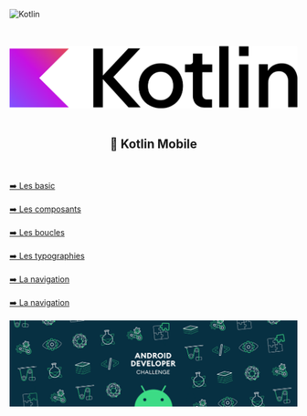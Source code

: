 ![Kotlin](https://img.shields.io/badge/kotlin-%237F52FF.svg?style=for-the-badge&logo=kotlin&logoColor=white)


<div align="center">
        <br><br>
        <img src="base/Android_logo_2019.png">
        <br><br>
        <h2>📲 Kotlin Mobile </h2>
</div><br>

<br>

<div align="left">
    <a href="https://github.com/Mika73100/Kotlin/blob/main/basic/README.md">➡️ Les basic </a>
</div>

<br>

<div align="left">
    <a href="https://github.com/Mika73100/Kotlin/blob/main/composants/README.md">➡️ Les composants</a>
</div>

<br>

<div align="left">
    <a href="https://github.com/Mika73100/Kotlin/blob/main/boucle/README.md">➡️ Les boucles</a>
</div>

<br>

<div align="left">
    <a href="https://github.com/Mika73100/Kotlin/blob/main/lestypo/README.md">➡️ Les typographies</a>
</div>

<br>

<div align="left">
    <a href="https://github.com/Mika73100/Kotlin/blob/main/navigationbar/README.md">➡️ La navigation</a>
</div>

<br>

<div align="left">
    <a href="https://github.com/Mika73100/Kotlin/blob/main/navigationbar/README.md">➡️ La navigation</a>
</div>

<br>

<div align="center">
        <img src="base/lolo.gif">
</div>